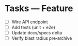 # Tasks — Feature

- [ ] Wire API endpoint
- [ ] Add tests (unit + e2e)
- [ ] Update docs/specs delta
- [ ] Verify blast radius pre‑archive

